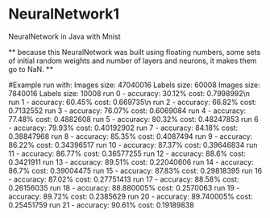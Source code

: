# NeuralNetwork1
NeuralNetwork in Java with Mnist

** because this NeuralNetwork was built using floating numbers, some sets of initial random weights and number of layers and neurons, it makes them go to NaN. **

#Example run with:
Images size: 47040016
Labels size: 60008
Images size: 7840016
Labels size: 10008
run 0 - accuracy: 30.12% cost: 0.7998992\n
run 1 - accuracy: 60.45% cost: 0.669735\n
run 2 - accuracy: 66.82% cost: 0.7132552
run 3 - accuracy: 76.07% cost: 0.6069084
run 4 - accuracy: 77.48% cost: 0.4882608
run 5 - accuracy: 80.32% cost: 0.48247853
run 6 - accuracy: 79.93% cost: 0.40192902
run 7 - accuracy: 84.18% cost: 0.38847968
run 8 - accuracy: 85.35% cost: 0.4087494
run 9 - accuracy: 86.22% cost: 0.34396517
run 10 - accuracy: 87.37% cost: 0.39646834
run 11 - accuracy: 86.77% cost: 0.36577255
run 12 - accuracy: 88.6% cost: 0.3421911
run 13 - accuracy: 89.51% cost: 0.22040606
run 14 - accuracy: 86.7% cost: 0.39004475
run 15 - accuracy: 87.83% cost: 0.29818395
run 16 - accuracy: 87.02% cost: 0.27751413
run 17 - accuracy: 88.58% cost: 0.26156035
run 18 - accuracy: 88.880005% cost: 0.2570063
run 19 - accuracy: 89.72% cost: 0.2385629
run 20 - accuracy: 89.740005% cost: 0.25451759
run 21 - accuracy: 90.61% cost: 0.19189838
